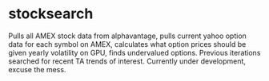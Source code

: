 # stocksearch
Pulls all AMEX stock data from alphavantage, pulls current yahoo option data for each symbol on AMEX, calculates what option prices should be given yearly volatility on GPU, finds undervalued options. Previous iterations searched for recent TA trends of interest.
Currently under development, excuse the mess.
